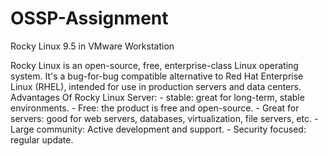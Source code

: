 # OSSP-Assignment

Rocky Linux 9.5 in VMware Workstation

Rocky Linux is an open-source, free, enterprise-class Linux operating system. It's a bug-for-bug 
compatible alternative to Red Hat Enterprise Linux (RHEL), intended for use in production servers and 
data centers. 
Advantages Of Rocky Linux Server: - stable: great for long-term, stable environments. - Free: the product is free and open-source. - Great for servers: good for web servers, databases, virtualization, file servers, etc. - Large community: Active development and support. - Security focused: regular update.
